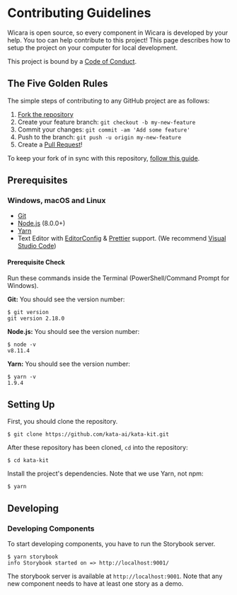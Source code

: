 # Contributing Guidelines

Wicara is open source, so every component in Wicara is developed by your help. You too can help contribute to this project! This page describes how to setup the project on your computer for local development.

This project is bound by a [Code of Conduct](CODE_OF_CONDUCT.md).

## The Five Golden Rules

The simple steps of contributing to any GitHub project are as follows:

1. [Fork the repository](https://github.com/kata-ai/kata-kit/fork)
2. Create your feature branch: `git checkout -b my-new-feature`
3. Commit your changes: `git commit -am 'Add some feature'`
4. Push to the branch: `git push -u origin my-new-feature`
5. Create a [Pull Request](https://github.com/kata-ai/kata-kit/pulls)!

To keep your fork of in sync with this repository, [follow this guide](https://help.github.com/articles/syncing-a-fork/).

## Prerequisites

### Windows, macOS and Linux

- [Git](http://git-scm.com/)
- [Node.js](http://nodejs.org/) (8.0.0+)
- [Yarn](https://yarnpkg.com/)
- Text Editor with [EditorConfig](http://editorconfig.org/) & [Prettier](https://prettier.io/) support. (We recommend [Visual Studio Code](https://code.visualstudio.com/))

#### Prerequisite Check

Run these commands inside the Terminal (PowerShell/Command Prompt for Windows).

**Git:** You should see the version number:

```sh-session
$ git version
git version 2.18.0
```

**Node.js:** You should see the version number:

```sh-session
$ node -v
v8.11.4
```

**Yarn:** You should see the version number:

```sh-session
$ yarn -v
1.9.4
```

## Setting Up

First, you should clone the repository.

```sh-session
$ git clone https://github.com/kata-ai/kata-kit.git
```

After these repository has been cloned, `cd` into the repository:

```sh-session
$ cd kata-kit
```

Install the project's dependencies. Note that we use Yarn, not npm:

```sh-session
$ yarn
```

## Developing

### Developing Components

To start developing components, you have to run the Storybook server.

```sh-session
$ yarn storybook
info Storybook started on => http://localhost:9001/
```

The storybook server is available at `http://localhost:9001`. Note that any new component needs to have at least one story as a demo.
